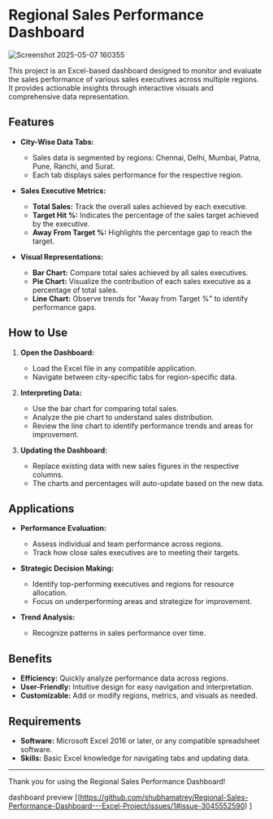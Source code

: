 # Regional Sales Performance Dashboard

![Screenshot 2025-05-07 160355](https://github.com/user-attachments/assets/25adf8ef-85ea-42cb-8e2f-26d04bf7f5f2)

This project is an Excel-based dashboard designed to monitor and evaluate the sales performance of various sales executives across multiple regions. It provides actionable insights through interactive visuals and comprehensive data representation.

## Features

- **City-Wise Data Tabs:**
  - Sales data is segmented by regions: Chennai, Delhi, Mumbai, Patna, Pune, Ranchi, and Surat.
  - Each tab displays sales performance for the respective region.

- **Sales Executive Metrics:**
  - **Total Sales:** Track the overall sales achieved by each executive.
  - **Target Hit %:** Indicates the percentage of the sales target achieved by the executive.
  - **Away From Target %:** Highlights the percentage gap to reach the target.

- **Visual Representations:**
  - **Bar Chart:** Compare total sales achieved by all sales executives.
  - **Pie Chart:** Visualize the contribution of each sales executive as a percentage of total sales.
  - **Line Chart:** Observe trends for "Away from Target %" to identify performance gaps.

## How to Use

1. **Open the Dashboard:**
   - Load the Excel file in any compatible application.
   - Navigate between city-specific tabs for region-specific data.

2. **Interpreting Data:**
   - Use the bar chart for comparing total sales.
   - Analyze the pie chart to understand sales distribution.
   - Review the line chart to identify performance trends and areas for improvement.

3. **Updating the Dashboard:**
   - Replace existing data with new sales figures in the respective columns.
   - The charts and percentages will auto-update based on the new data.

## Applications

- **Performance Evaluation:**
  - Assess individual and team performance across regions.
  - Track how close sales executives are to meeting their targets.

- **Strategic Decision Making:**
  - Identify top-performing executives and regions for resource allocation.
  - Focus on underperforming areas and strategize for improvement.

- **Trend Analysis:**
  - Recognize patterns in sales performance over time.

## Benefits

- **Efficiency:** Quickly analyze performance data across regions.
- **User-Friendly:** Intuitive design for easy navigation and interpretation.
- **Customizable:** Add or modify regions, metrics, and visuals as needed.

## Requirements

- **Software:** Microsoft Excel 2016 or later, or any compatible spreadsheet software.
- **Skills:** Basic Excel knowledge for navigating tabs and updating data.

---

Thank you for using the Regional Sales Performance Dashboard!

dashboard preview [(https://github.com/shubhamatrey/Regional-Sales-Performance-Dashboard---Excel-Project/issues/1#issue-3045552590) ]

